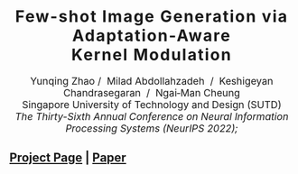<h1 align='center' style="text-align:center; font-weight:bold; font-size:2.0em;letter-spacing:2.0px;">
                Few-shot Image Generation via Adaptation-Aware <br> Kernel Modulation</h1>
<p align='center' style="text-align:center;font-size:1.25em;">
    <a href="https://yunqing-me.github.io/" target="_blank" style="text-decoration: none;">Yunqing Zhao</a>&nbsp;/&nbsp;
    <a href="https://miladabd.github.io/" target="_blank" style="text-decoration: none;">Milad Abdollahzadeh&nbsp</a>&nbsp;/&nbsp;
    <a href="https://keshik6.github.io/" target="_blank" style="text-decoration: none;">Keshigeyan Chandrasegaran&nbsp</a>&nbsp;/&nbsp;
    <a href="https://sites.google.com/site/mancheung0407/" target="_blank" style="text-decoration: none;">Ngai&#8209;Man&nbsp;Cheung</a></br>
Singapore University of Technology and Design (SUTD)<br/>
<em>The Thirty-Sixth Annual Conference on Neural Information Processing Systems (NeurIPS 2022);</br></em>
</p>


## [Project Page](https://yunqing-me.github.io/FSIG-ImportanceProbing-KML/)  |  [Paper]()
